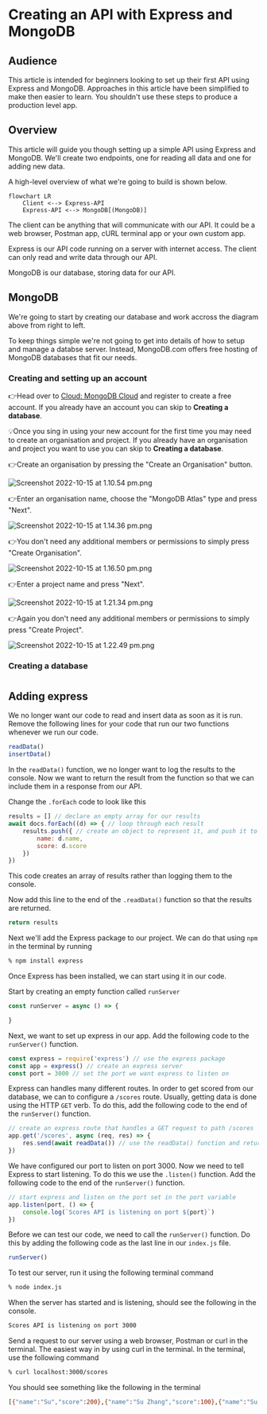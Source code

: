 # Creating an API with Express and MongoDB

## Audience

This article is intended for beginners looking to set up their first API using Express and MongoDB. Approaches in this article have been simplified to make then easier to learn. You shouldn't use these steps to produce a production level app.

## Overview

This article will guide you though setting up a simple API using Express and MongoDB. We'll create two endpoints, one for reading all data and one for adding new data.

A high-level overview of what we're going to build is shown below.

```mermaid
flowchart LR
    Client <--> Express-API
    Express-API <--> MongoDB[(MongoDB)]
```

The client can be anything that will communicate with our API. It could be a web browser, Postman app, cURL terminal app or your own custom app.

Express is our API code running on a server with internet access. The client can only  read and write data through our API.

MongoDB is our database, storing data for our API.

## MongoDB

We're going to start by creating our database and work accross the diagram above from right to left. 

To keep things simple we're not going to get into details of how to setup and manage a databse server. Instead, MongoDB.com offers free hosting of MongoDB databases that fit our needs.

### Creating and setting up an account

👉Head over to [Cloud: MongoDB Cloud](https://account.mongodb.com/account/register) and register to create a free account. If you already have an account you can skip to **Creating a database**.

💡Once you sing in using your new account for the first time you may need to create an organisation and project. If you already have an organisation and project you want to use you can skip to **Creating a database**.

👉Create an organisation by pressing the "Create an Organisation" button.

![Screenshot 2022-10-15 at 1.10.54 pm.png](assets/f2113ac977be49ad99af1318dbe177a8e2778a58.png)

👉Enter an organisation name, choose the "MongoDB Atlas" type and press "Next".

![Screenshot 2022-10-15 at 1.14.36 pm.png](assets/099bd53aa7234c63690023b0af73b462eac8e9ad.png)

👉You don't need any additional members or permissions to simply press "Create Organisation".

![Screenshot 2022-10-15 at 1.16.50 pm.png](assets/6db1f2aa9c74dad5932376f2ec1e39543bc81126.png)

👉Enter a project name and press "Next".

![Screenshot 2022-10-15 at 1.21.34 pm.png](assets/10af9cec4da5dba3458a7eba303dc4a9cce92c93.png)

👉Again you don't need any additional members or permissions to simply press "Create Project".

![Screenshot 2022-10-15 at 1.22.49 pm.png](assets/a3559b2f04811317b60fae24db5e92e126cfda74.png)

### Creating a database

# 



## Adding express

We no longer want our code to read and insert data as soon as it is run. Remove the following lines for your code that run our two functions whenever we run our code.

```javascript
readData()
insertData()
```

In the `readData()` function, we no longer want to log the results to the console. Now we want to return the result from the function so that we can include them in a response from our API.

Change the `.forEach` code to look like this

```javascript
results = [] // declare an empty array for our results
await docs.forEach((d) => { // loop through each result
    results.push({ // create an object to represent it, and push it to our results array
        name: d.name,
        score: d.score
    })
})
```

This code creates an array of results rather than logging them to the console.

Now add this line to the end of the `.readData()` function so that the results are returned.

```javascript
return results
```

Next we'll add the Express package to our project. We can do that using `npm` in the terminal by running

```zsh
% npm install express
```

Once Express has been installed, we can start using it in our code. 

Start by creating an empty function called `runServer`

```javascript
const runServer = async () => {

}
```

Next, we want to set up express in our app. Add the following code to the `runServer()` function.

```javascript
const express = require('express') // use the express package
const app = express() // create an express server
const port = 3000 // set the port we want express to listen on
```

Express can handles many different routes. In order to get scored from our database, we can to configure a `/scores` route. Usually, getting data is done using the HTTP `GET` verb. To do this, add the following code to the end of the `runServer()` function.

```javascript
// create an express route that handles a GET request to path /scores
app.get('/scores', async (req, res) => {
    res.send(await readData()) // use the readData() function and return the result as the response
})
```

We have configured our port to listen on port 3000. Now we need to tell Express to start listening. To do this we use the `.listen()` function. Add the following code to the end of the `runServer()` function.

```javascript
// start express and listen on the port set in the port variable
app.listen(port, () => {
    console.log(`Scores API is listening on port ${port}`)
})
```

Before we can test our code, we need to call the `runServer()` function. Do this by adding the following code as the last line in our `index.js` file.

```javascript
runServer()
```

To test our server, run it using the following terminal command

```zsh
% node index.js
```

When the server has started and is listening, should see the following in the console.

```zsh
Scores API is listening on port 3000
```

Send a request to our server using a web browser, Postman or curl in the terminal. The easiest way in by using curl in the terminal. 
In the terminal, use the following command

```zsh
% curl localhost:3000/scores
```

You should see something like the following in the terminal

```zsh
[{"name":"Su","score":200},{"name":"Su Zhang","score":100},{"name":"Su Zhang","score":100},{"name":"Su Zhang","score":100},{"name":"Su Zhang","score":100},{"name":"Su Zhang","score":100}]
```